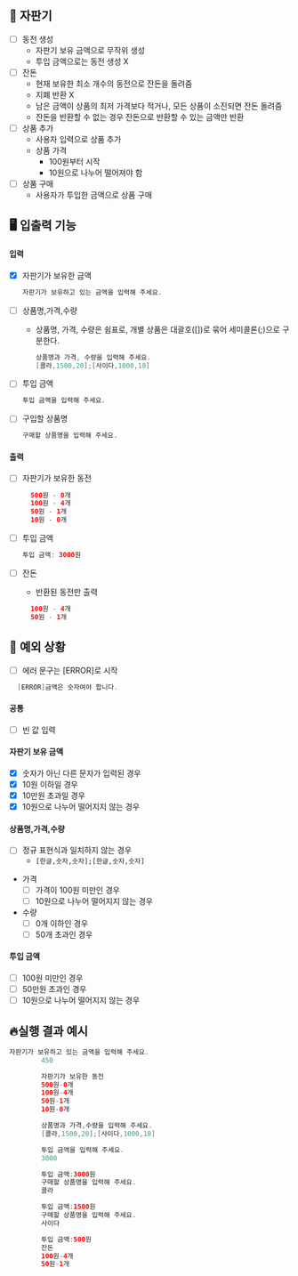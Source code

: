 ## 🌟 자판기

- [ ] 동전 생성
    - 자판기 보유 금액으로 무작위 생성
    - 투입 금액으로는 동전 생성 X
- [ ] 잔돈
    - 현재 보유한 최소 개수의 동전으로 잔돈을 돌려줌
    - 지폐 반환 X
    - 남은 금액이 상품의 최저 가격보다 적거나, 모든 상품이 소진되면 잔돈 돌려줌
    - 잔돈을 반환할 수 없는 경우 잔돈으로 반환할 수 있는 금액만 반환
- [ ] 상품 추가
    - 사용자 입력으로 상품 추가
    - 상품 가격
        - 100원부터 시작
        - 10원으로 나누어 떨어져야 함
- [ ] 상품 구매
    - 사용자가 투입한 금액으로 상품 구매

## 🖥 입출력 기능

#### 입력

- [x] 자판기가 보유한 금액
  ```java
  자판기가 보유하고 있는 금액을 입력해 주세요.
  ```

- [ ] 상품명,가격,수량
    - 상품명, 가격, 수량은 쉼표로, 개별 상품은 대괄호([])로 묶어 세미콜론(;)으로 구분한다.
      ```java
      상품명과 가격, 수량을 입력해 주세요.
      [콜라,1500,20];[사이다,1000,10]
      ```
- [ ] 투입 금액
  ```java
  투입 금액을 입력해 주세요.
  ```
- [ ] 구입할 상품명
  ```java
  구매할 상품명을 입력해 주세요.
  ```

#### 출력

- [ ] 자판기가 보유한 동전
  ```java
    500원 - 0개
    100원 - 4개
    50원 - 1개
    10원 - 0개
    ```

- [ ] 투입 금액
  ```java
  투입 금액: 3000원
  ```

- [ ] 잔돈
    - 반환된 동전만 출력
  ```java
    100원 - 4개
    50원 - 1개
    ```

## 👾 예외 상황

-[ ] 에러 문구는 [ERROR]로 시작

 ```java
   [ERROR]금액은 숫자여야 합니다.
 ```

#### 공통

- [ ] 빈 값 입력

#### 자판기 보유 금액

- [x] 숫자가 아닌 다른 문자가 입력된 경우
- [x] 10원 이하일 경우
- [x] 10만원 초과일 경우
- [x] 10원으로 나누어 떨어지지 않는 경우

#### 상품명,가격,수량

- [ ] 정규 표현식과 일치하지 않는 경우
    - `[한글,숫자,숫자];[한글,숫자,숫자]`


- 가격
    - [ ] 가격이 100원 미만인 경우
    - [ ] 10원으로 나누어 떨어지지 않는 경우
- 수량
    - [ ] 0개 이하인 경우
    - [ ] 50개 초과인 경우

#### 투입 금액

- [ ] 100원 미만인 경우
- [ ] 50만원 초과인 경우
- [ ] 10원으로 나누어 떨어지지 않는 경우

## 🔥실행 결과 예시

```java
자판기가 보유하고 있는 금액을 입력해 주세요.
        450

        자판기가 보유한 동전
        500원-0개
        100원-4개
        50원-1개
        10원-0개

        상품명과 가격,수량을 입력해 주세요.
        [콜라,1500,20];[사이다,1000,10]

        투입 금액을 입력해 주세요.
        3000

        투입 금액:3000원
        구매할 상품명을 입력해 주세요.
        콜라

        투입 금액:1500원
        구매할 상품명을 입력해 주세요.
        사이다

        투입 금액:500원
        잔돈
        100원-4개
        50원-1개
```